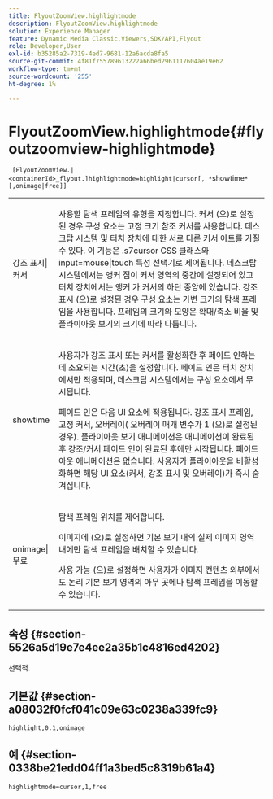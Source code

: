 ```yaml
---
title: FlyoutZoomView.highlightmode
description: FlyoutZoomView.highlightmode
solution: Experience Manager
feature: Dynamic Media Classic,Viewers,SDK/API,Flyout
role: Developer,User
exl-id: b35285a2-7319-4ed7-9681-12a6acda8fa5
source-git-commit: 4f81f755789613222a66bed2961117604ae19e62
workflow-type: tm+mt
source-wordcount: '255'
ht-degree: 1%

---
```


# FlyoutZoomView.highlightmode{#flyoutzoomview-highlightmode}

` [FlyoutZoomView.|<containerId>_flyout.]highlightmode=highlight|cursor[, *`showtime`*[,onimage|free]]`

<table id="table_C6F4C663099F40698874731590A22924"> 
 <tbody> 
  <tr> 
   <td colname="col1"> <p> <span class="codeph"> 강조 표시|커서 </span> </p> </td> 
   <td colname="col2"> <p> 사용할 탐색 프레임의 유형을 지정합니다. <span class="codeph"> 커서 </span>(으)로 설정된 경우 구성 요소는 고정 크기 참조 커서를 사용합니다. 데스크탑 시스템 및 터치 장치에 대한 서로 다른 커서 아트를 가질 수 있다. 이 기능은 <span class="codeph"> .s7cursor </span> CSS 클래스와 <span class="codeph"> input=mouse|touch </span> 특성 선택기로 제어됩니다. 데스크탑 시스템에서는 앵커 점이 커서 영역의 중간에 설정되어 있고 터치 장치에서는 앵커 가 커서의 하단 중앙에 있습니다. <span class="codeph"> 강조 표시 </span>(으)로 설정된 경우 구성 요소는 가변 크기의 탐색 프레임을 사용합니다. 프레임의 크기와 모양은 확대/축소 비율 및 플라이아웃 보기의 크기에 따라 다릅니다. </p> </td> 
  </tr> 
  <tr> 
   <td colname="col1"> <p> <span class="codeph"> <span class="varname"> showtime </span> </span> </p> </td> 
   <td colname="col2"> <p> 사용자가 강조 표시 또는 커서를 활성화한 후 페이드 인하는 데 소요되는 시간(초)을 설정합니다. 페이드 인은 터치 장치에서만 적용되며, 데스크탑 시스템에서는 구성 요소에서 무시됩니다. </p> <p>페이드 인은 다음 UI 요소에 적용됩니다. 강조 표시 프레임, 고정 커서, 오버레이(<span class="codeph"> 오버레이 </span> 매개 변수가 <span class="codeph"> 1 </span>(으)로 설정된 경우). 플라이아웃 보기 애니메이션은 애니메이션이 완료된 후 강조/커서 페이드 인이 완료된 후에만 시작됩니다. 페이드 아웃 애니메이션은 없습니다. 사용자가 플라이아웃을 비활성화하면 해당 UI 요소(커서, 강조 표시 및 오버레이)가 즉시 숨겨집니다. </p> </td> 
  </tr> 
  <tr> 
   <td colname="col1"> <p> <span class="codeph"> onimage|무료 </span> </p> </td> 
   <td colname="col2"> <p> 탐색 프레임 위치를 제어합니다. </p> <p></span> 이미지에 <span class="codeph">(으)로 설정하면 기본 보기 내의 실제 이미지 영역 내에만 탐색 프레임을 배치할 수 있습니다. </p> <p><span class="codeph"> 사용 가능 </span>(으)로 설정하면 사용자가 이미지 컨텐츠 외부에서도 논리 기본 보기 영역의 아무 곳에나 탐색 프레임을 이동할 수 있습니다. </p> </td> 
  </tr> 
 </tbody> 
</table>

## 속성 {#section-5526a5d19e7e4ee2a35b1c4816ed4202}

선택적.

## 기본값 {#section-a08032f0fcf041c09e63c0238a339fc9}

`highlight,0.1,onimage`

## 예 {#section-0338be21edd04ff1a3bed5c8319b61a4}

`highlightmode=cursor,1,free`
